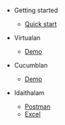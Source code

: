 - Getting started
  - [Quick start](quickstart.md)
  
- Virtualan
  - [Demo](demo.md)
  
- Cucumblan
  - [Demo](demo.md)

- Idaithalam
  - [Postman](postman.md)
  - [Excel](excel.md)